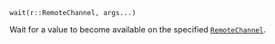 ```
wait(r::RemoteChannel, args...)
```

Wait for a value to become available on the specified [`RemoteChannel`](@ref).
